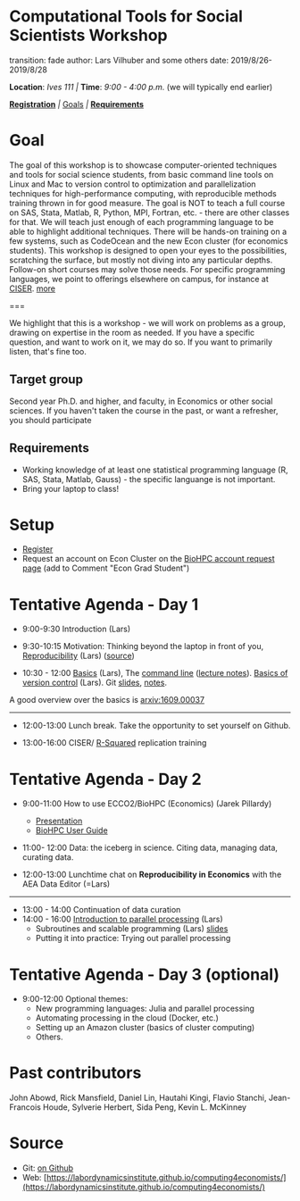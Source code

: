 Computational Tools for Social Scientists Workshop
========================================================
transition: fade
author: Lars Vilhuber and some others
date: 2019/8/26-2019/8/28


**Location**: *Ives 111*  _|_
**Time**: *9:00 - 4:00 p.m.* (we will typically end earlier)



**[Registration](https://cornell.qualtrics.com/jfe/form/SV_8jkv41h8aPaWSJn)**
_|_
[Goals](#/1)  _|_ **[Requirements](#/2)**

Goal
========================================================
The goal of this workshop is to showcase computer-oriented techniques and tools for social science students, from basic command line tools on Linux and Mac to version control to optimization and parallelization techniques for high-performance computing, with reproducible methods training thrown in for good measure. The goal is NOT to teach a full
course on SAS, Stata, Matlab, R, Python, MPI, Fortran, etc. - there are other classes for that. We will teach just enough of each programming language to
be able to highlight additional techniques. There will be hands-on training on a few systems, such as CodeOcean and the new Econ cluster (for economics students). 
 This workshop is designed to open your eyes to the possibilities, scratching
the surface, but mostly not diving into any particular depths. Follow-on short courses may solve those needs. For
specific programming languages, we point to offerings elsewhere on campus, for instance at [CISER](http://www.ciser.cornell.edu). [more](#/2)

===

We highlight that this is a workshop - we will work on problems as a group, drawing on expertise in the room as needed. If you have a specific question, and want to work on it, we may do so. If you want to primarily listen, that's fine too.

Target group
------------
Second year Ph.D. and higher, and faculty, in Economics or other social sciences. If you haven't taken the course in the past, or want a refresher, you should participate

Requirements
-------------
* Working knowledge of at least one statistical programming language (R, SAS, Stata, Matlab, Gauss) - the specific languange is not important.
* Bring your laptop to class!

Setup
========================================================
* [Register](https://cornell.qualtrics.com/jfe/form/SV_8jkv41h8aPaWSJn) 
* Request an account on Econ Cluster on the [BioHPC account request page](https://biohpc.cornell.edu/NewUserRequest.aspx) (add to Comment "Econ Grad Student")


Tentative Agenda - Day 1
========================================================
* 9:00-9:30 Introduction (Lars)

* 9:30-10:15 Motivation: Thinking beyond the laptop in front of you, [Reproducibility](http://doi.org/10.5281/zenodo.2621959) (Lars) ([source](https://github.com/labordynamicsinstitute/replicability-presentation2019/tree/v20190328b))

* 10:30 - 12:00  [Basics](../documents/hp-basics.pdf) (Lars),   The [command line](https://github.com/labordynamicsinstitute/computing4economists/blob/master/Git_CL_Slides/intro_command_line.md) ([lecture notes](../Git_CL_Slides/Slides_CommandLine.pdf)). [Basics of version control](../documents/basics_of_version_control.pdf) (Lars).
 Git  [slides](../Git_CL_Slides/Slides_Git.pdf),  [notes](../Git_CL_Slides/Git_Notes.pdf).
 
 A good overview over the basics is [arxiv:1609.00037](https://arxiv.org/pdf/1609.00037.pdf)


***

* 12:00-13:00 Lunch break. Take the opportunity to set yourself on Github.

* 13:00-16:00 CISER/ [R-Squared](https://ciser.cornell.edu/research/results-reproduction-r-squared-service/) replication training

Tentative Agenda - Day 2
========================================================

* 9:00-11:00 How to use ECCO2/BioHPC (Economics) (Jarek Pillardy)
  * [Presentation](http://cbsu.tc.cornell.edu/lab/doc/Introduction_to_BioHPC_Lab_ECCO.pdf)
  * [BioHPC User Guide](https://cbsu.tc.cornell.edu/lab/userguide.aspx)
  
* 11:00- 12:00 Data: the iceberg in science. Citing data, managing data, curating data.

* 12:00-13:00 Lunchtime chat on **Reproducibility in Economics** with the AEA Data Editor (=Lars)


***

* 13:00 - 14:00 Continuation of data curation
* 14:00 - 16:00 [Introduction to parallel processing](../web/day2-3.html) (Lars) 
  * Subroutines and scalable programming (Lars) [slides](../documents/HPC_Class_SubRoutines.pdf)
  * Putting it into practice: Trying out parallel processing


Tentative Agenda - Day 3 (optional)
========================================================

* 9:00-12:00 Optional themes:
  * New programming languages: Julia and parallel processing
  * Automating processing in the cloud (Docker, etc.)
  * Setting up an Amazon cluster (basics of cluster computing)
  * Others.


Past contributors
=================
John Abowd, Rick Mansfield, Daniel Lin,
    Hautahi Kingi, Flavio Stanchi, Jean-Francois Houde, 
    Sylverie Herbert, Sida Peng,	 Kevin L. McKinney

Source
==========
* Git: [on Github](https://github.com/labordynamicsinstitute/computing4economists)
* Web: [https://labordynamicsinstitute.github.io/computing4economists/](https://labordynamicsinstitute.github.io/computing4economists/)
